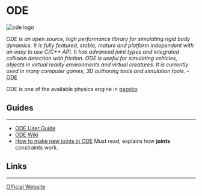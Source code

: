 # ODE

![ode logo](http://www.ode.org/pix2/odelogo.jpg)

*ODE is an open source, high performance library for simulating rigid body dynamics. It is fully featured, stable, mature and platform independent with an easy to use C/C++ API. It has advanced joint types and integrated collision detection with friction. ODE is useful for simulating vehicles, objects in virtual reality environments and virtual creatures. It is currently used in many computer games, 3D authoring tools and simulation tools.* - [ODE](http://www.ode.org/)

ODE is one of the available physics engine in [gazebo](gazebo.md)

## Guides
---

- [ODE User Guide](http://www.ode.org/ode-latest-userguide.html)
- [ODE Wiki](http://ode-wiki.org/wiki/index.php?title=Main_Page)
- [How to make new joints in ODE](http://www.ode.org/joints.pdf) 
  Must read, explains how **joints** constraints work.


## Links
---
[Official Website](http://www.ode.org/)

